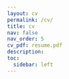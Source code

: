 ```yaml
---
layout: cv
permalink: /cv/
title: cv
nav: false
nav_order: 5
cv_pdf: resume.pdf
description:
toc:
  sidebar: left
---
```

